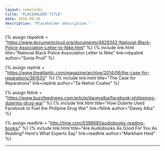 ```yaml
---
layout: somelinks
title: "PLACEHOLDER TITLE"
date: 2018-09-26
description: "Placeholder description."
---
```


{% assign nbpalink = "https://www.documentcloud.org/documents/4829342-National-Black-Police-Association-Letter-to-Nike.html" %}
{% include link.html title="National Black Police Association Letter to Nike" link=nbpalink author="Sonia Pruit" %}
<p></p>

{% assign replink = "https://www.theatlantic.com/magazine/archive/2014/06/the-case-for-reparations/361631/" %}
{% include link.html title="The Case for Reparations" link=replink author="Ta-Nehisi Coates" %}
<p></p>

{% assign fblink = "https://www.buzzfeednews.com/article/daveyalba/facebook-philippines-dutertes-drug-war" %}
{% include link.html title="How Duterte Used Facebook to Fuel the Philipine Drug War" link=fblink author="Davey Alba" %}
<p></p>

{% assign readlink = "http://time.com/5388681/audiobooks-reading-books/" %}
{% include link.html title="Are Audiobooks As Good For You As Reading? Here's What Experts Say" link=readlink author="Markham Heid" %}
<p></p>

<hr class="footsep">
